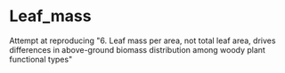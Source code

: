 # Leaf_mass
Attempt at reproducing "6. Leaf mass per area, not total leaf area, drives differences in above-ground biomass distribution among woody plant functional types"
